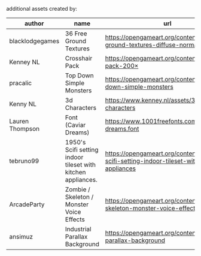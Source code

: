 additional assets created by:

| author | name | url |
| --- | --- | --- |
| blacklodgegames | 36 Free Ground Textures | https://opengameart.org/content/36-free-ground-textures-diffuse-normals |
| Kenney NL | Crosshair Pack | https://opengameart.org/content/crosshair-pack-200× |
| pracalic | Top Down Simple Monsters | https://opengameart.org/content/top-down-simple-monsters |
| Kenny NL | 3d Characters | https://www.kenney.nl/assets/3d-characters |
| Lauren Thompson | Font (Caviar Dreams) | https://www.1001freefonts.com/caviar-dreams.font |
| tebruno99 | 1950's Scifi setting indoor tileset with kitchen appliances. | https://opengameart.org/content/1950s-scifi-setting-indoor-tileset-with-kitchen-appliances |
| ArcadeParty | Zombie / Skeleton / Monster Voice Effects | https://opengameart.org/content/zombie-skeleton-monster-voice-effects |
| ansimuz | Industrial Parallax Background | https://opengameart.org/content/industrial-parallax-background |
